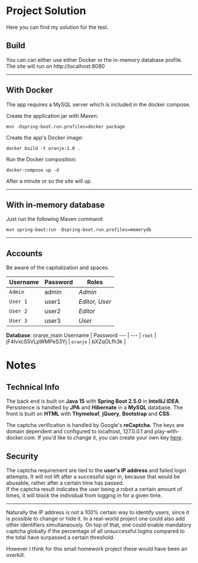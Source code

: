 # Project Solution

Here you can find my solution for the test.

## Build

You can can either use either Docker or the in-memory database profile.  
The site will run on http://localhost:8080  

--- 

## With Docker
The app requires a MySQL server which is included in the docker compose. 

Create the application jar with Maven:
```
mvn -Dspring-boot.run.profiles=docker package
```

Create the app's Docker image:
```
docker build -t oranje:1.0 .
```
Run the Docker composition:
```
docker-compose up -d
```
After a minute or so the site will up.  

---
## With in-memory database
Just run the following Maven command:
```
mvn spring-boot:run -Dspring-boot.run.profiles=memorydb
```
---
## Accounts

Be aware of the capitalization and spaces.

Username | Password | Roles
--- | --- | ---
`Admin` | admin | *Admin*
`User 1` | user1 | *Editor, User*
`User 2` | user2 | *Editor*
`User 3` | user3 | *User*

**Database**: oranje_main
Username | Password
--- | --- |
`root` | jF4IvxcS5VLpWMPeS3Yj |
`oranje` | bXZqOLfh3k | 

# Notes

## Technical Info
The back end is built on **Java 15** with **Spring Boot 2.5.0** in **IntelliJ IDEA**. 
Persistence is handled by **JPA** and **Hibernate** in a **MySQL** database.
The front is built on **HTML** with **Thymeleaf**, **jQuery**, **Bootstrap** and **CSS**. 

The captcha verification is handled by Google's **reCaptcha**. The keys are domain dependent and configured to localhost, 127.0.0.1 and play-with-docker.com. If you'd like to change it, you can create your own key [here](https://www.google.com/recaptcha/admin/create).  

## Security

The captcha requirement are tied to the **user's IP address** and failed login attempts. It will not lift after a successful sign in, because that would be abusable, rather after a certain time has passed.  
If the captcha result indicates the user being a robot a certain amount of times, it will block the individual from logging in for a given time.  

---
Naturally the IP address is not a 100% certain way to identify users, since it is possible to change or hide it. In a real-world project one could also add other identifiers simultaneously. On top of that, one could enable mandatory captcha globally if the percentage of all unsuccessful logins compared to the total have surpassed a certain threshold.  

However I think for this small homework project these would have been an overkill.


